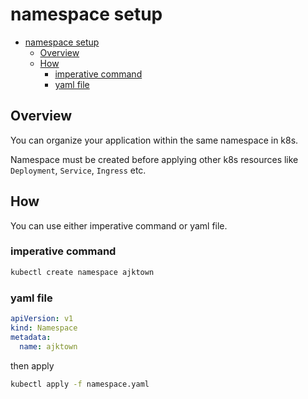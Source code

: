 
# namespace setup

<!-- TOC -->

- [namespace setup](#namespace-setup)
  - [Overview](#overview)
  - [How](#how)
    - [imperative command](#imperative-command)
    - [yaml file](#yaml-file)

<!-- /TOC -->

## Overview

You can organize your application within the same namespace in k8s.

Namespace must be created before applying other k8s resources like `Deployment`, `Service`, `Ingress` etc.

## How

You can use either imperative command or yaml file.


### imperative command

```sh
kubectl create namespace ajktown
```


### yaml file

```yaml
apiVersion: v1
kind: Namespace
metadata:
  name: ajktown
```

then apply

```sh
kubectl apply -f namespace.yaml
```